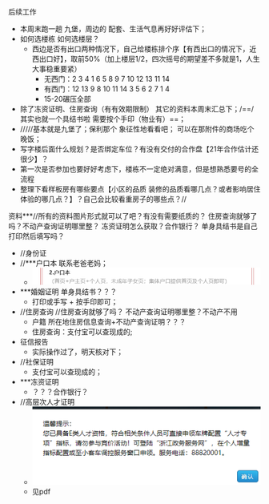 后续工作

- 本周末跑一趟 九堡，周边的 配套、生活气息再好好评估下；
- 如何选楼栋  如何选楼层？
  - 西边是否有出口两种情况下，自己给楼栋排个序【有西出口的情况下，近西出口好】，取前50%（加上楼层1/2，四次摇号的期望差不多就是1，人生大事稳重要紧）
    - 无西门：2 3 4 1 6 5 8        9 7 10  12 13 11 14
    - 有西门：12 13 9  8 10 11 14          3 5 6 2 7 1 4 
    - 15-20碾压全部
- 除了冻资证明、住房查询（有有效期限制）  其它的资料本周末汇总下；/==/其实也就一个具结书啦  需要按个手印（物业有）==；
- /////基本就是九堡了；保利那个  象征性地看看吧；   可以在那附件的商场吃个晚饭；
- 写字楼后面什么规划？是否绑定车位？有没有交付的合作盘【21年合作估计还很少】？
- 第一次是否参加也要好好考虑下，楼栋不一定绝对满意，但是想熟悉要号的全流程
- 整理下看样板房有哪些要点【小区的品质 装修的品质看哪几点？或者影响居住体验的哪几点？】？自己会比较看重房子的哪些点？//



资料***//所有的资料图片形式就可以了吧？有没有需要纸质的？      住房查询就够了吗？不动产查询证明哪里整？   冻资证明怎么获取？合作银行？    单身具结书是自己打印然后填写吗？

- //身份证 
- //***户口本  联系老爸老妈；
  - ![image-20231025212052390](资料梳理-photos/image-20231025212052390.png)
- ***婚姻证明   单身具结书？？？
  - 打印或手写 + 按手印即可；
- //住房查询 //住房查询就够了吗？     不动产查询证明哪里整？不动产不用
  - 户籍 所在地住房信息查询+不动产查询证明？？？
  - 住房查询：支付宝可以查现成的;
- 征信报告
  - 实际操作过了，明天核对下；
- //社保证明
  - 支付宝可以查现成的；
- ***冻资证明
  - ？？？合作银行？
- //高层次人才证明
  - ![image-20231025205042328](资料梳理-photos/image-20231025205042328.png)
  - 见pdf

